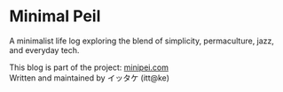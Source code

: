 # Minimal Peil

A minimalist life log exploring the blend of simplicity, permaculture, jazz, and everyday tech.

This blog is part of the project: [minipei.com](https://www.minipei.com)  
Written and maintained by イッタケ (itt@ke)
